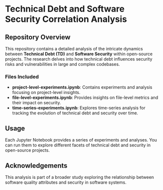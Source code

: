 # Technical Debt and Software Security Correlation Analysis

## Repository Overview
This repository contains a detailed analysis of the intricate dynamics between **Technical Debt (TD)** and **Software Security** within open-source projects. The research delves into how technical debt influences security risks and vulnerabilities in large and complex codebases.

### Files Included
- **project-level-experiments.ipynb**: Contains experiments and analysis focusing on project-level insights.
- **file-level-experiments.ipynb**: Provides insights on file-level metrics and their impact on security.
- **time-series-experiments.ipynb**: Explores time-series analysis for tracking the evolution of technical debt and security over time.

## Usage
Each Jupyter Notebook provides a series of experiments and analyses. You can run them to explore different facets of technical debt and security in open-source projects.

## Acknowledgements
This analysis is part of a broader study exploring the relationship between software quality attributes and security in software systems.

